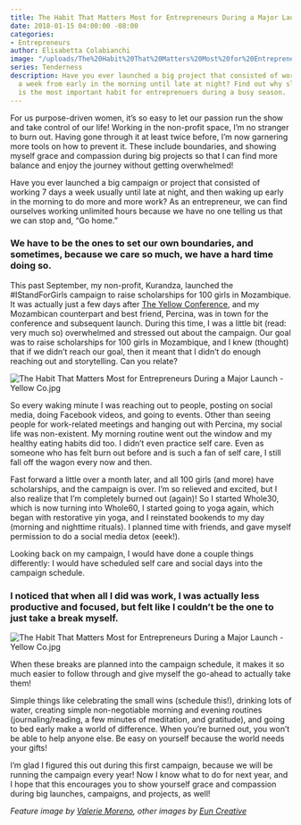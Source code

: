 ```yaml
---
title: The Habit That Matters Most for Entrepreneurs During a Major Launch
date: 2018-01-15 04:00:00 -08:00
categories:
- Entrepreneurs
author: Elisabetta Colabianchi
image: "/uploads/The%20Habit%20That%20Matters%20Most%20for%20Entrepreneurs%20During%20a%20Major%20Launch.jpg"
series: Tenderness
description: Have you ever launched a big project that consisted of working 7 days
  a week from early in the morning until late at night? Find out why slowing down
  is the most important habit for entreprenuers during a busy season.
---
```


For us purpose-driven women, it’s so easy to let our passion run the show and take control of our life! Working in the non-profit space, I’m no stranger to burn out. Having gone through it at least twice before, I’m now garnering more tools on how to prevent it. These include boundaries, and showing myself grace and compassion during big projects so that I can find more balance and enjoy the journey without getting overwhelmed!

Have you ever launched a big campaign or project that consisted of working 7 days a week usually until late at night, and then waking up early in the morning to do more and more work? As an entrepreneur, we can find ourselves working unlimited hours because we have no one telling us that we can stop and, “Go home.”

### We have to be the ones to set our own boundaries, and sometimes, because we care so much, we have a hard time doing so.

This past September, my non-profit, Kurandza, launched the #IStandForGirls campaign to raise scholarships for 100 girls in Mozambique. It was actually just a few days after [The Yellow Conference](https://yellowco.co/conference/), and my Mozambican counterpart and best friend, Percina, was in town for the conference and subsequent launch. During this time, I was a little bit (read: very much so) overwhelmed and stressed out about the campaign. Our goal was to raise scholarships for 100 girls in Mozambique, and I knew (thought) that if we didn’t reach our goal, then it meant that I didn’t do enough reaching out and storytelling. Can you relate?

![The Habit That Matters Most for Entrepreneurs During a Major Launch - Yellow Co.jpg](/uploads/Cafe-LouLou-01.jpg)

So every waking minute I was reaching out to people, posting on social media, doing Facebook videos, and going to events. Other than seeing people for work-related meetings and hanging out with Percina, my social life was non-existent. My morning routine went out the window and my healthy eating habits did too. I didn’t even practice self care. Even as someone who has felt burn out before and is such a fan of self care, I still fall off the wagon every now and then.

Fast forward a little over a month later, and all 100 girls (and more) have scholarships, and the campaign is over. I’m so relieved and excited, but I also realize that I’m completely burned out (again)! So I started Whole30, which is now turning into Whole60, I started going to yoga again, which began with restorative yin yoga, and I reinstated bookends to my day (morning and nighttime rituals). I planned time with friends, and gave myself permission to do a social media detox (eeek!).

Looking back on my campaign, I would have done a couple things differently: I would have scheduled self care and social days into the campaign schedule.

### I noticed that when all I did was work, I was actually less productive and focused, but felt like I couldn’t be the one to just take a break myself.

![The Habit That Matters Most for Entrepreneurs During a Major Launch - Yellow Co.jpg](/uploads/Cafe-Devotional-5%20(1).jpg)

When these breaks are planned into the campaign schedule, it makes it so much easier to follow through and give myself the go-ahead to actually take them!

Simple things like celebrating the small wins (schedule this!), drinking lots of water, creating simple non-negotiable morning and evening routines (journaling/reading, a few minutes of meditation, and gratitude), and going to bed early make a world of difference. When you’re burned out, you won’t be able to help anyone else. Be easy on yourself because the world needs your gifts!

I’m glad I figured this out during this first campaign, because we will be running the campaign every year! Now I know what to do for next year, and I hope that this encourages you to show yourself grace and compassion during big launches, campaigns, and projects, as well!

*Feature image by [Valerie Moreno](http://www.nuanceandbubbles.com/), other images by [Eun Creative](http://www.euncreative.com/)*